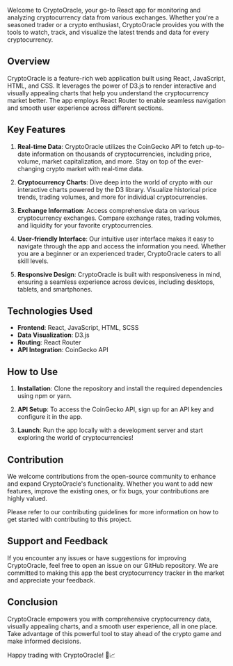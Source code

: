 

Welcome to CryptoOracle, your go-to React app for monitoring and analyzing cryptocurrency data from various exchanges. Whether you're a seasoned trader or a crypto enthusiast, CryptoOracle provides you with the tools to watch, track, and visualize the latest trends and data for every cryptocurrency.

## Overview

CryptoOracle is a feature-rich web application built using React, JavaScript, HTML, and CSS. It leverages the power of D3.js to render interactive and visually appealing charts that help you understand the cryptocurrency market better. The app employs React Router to enable seamless navigation and smooth user experience across different sections.

## Key Features

1. **Real-time Data**: CryptoOracle utilizes the CoinGecko API to fetch up-to-date information on thousands of cryptocurrencies, including price, volume, market capitalization, and more. Stay on top of the ever-changing crypto market with real-time data.

2. **Cryptocurrency Charts**: Dive deep into the world of crypto with our interactive charts powered by the D3 library. Visualize historical price trends, trading volumes, and more for individual cryptocurrencies.

3. **Exchange Information**: Access comprehensive data on various cryptocurrency exchanges. Compare exchange rates, trading volumes, and liquidity for your favorite cryptocurrencies.

4. **User-friendly Interface**: Our intuitive user interface makes it easy to navigate through the app and access the information you need. Whether you are a beginner or an experienced trader, CryptoOracle caters to all skill levels.

5. **Responsive Design**: CryptoOracle is built with responsiveness in mind, ensuring a seamless experience across devices, including desktops, tablets, and smartphones.

## Technologies Used

- **Frontend**: React, JavaScript, HTML, SCSS
- **Data Visualization**: D3.js
- **Routing**: React Router
- **API Integration**: CoinGecko API

## How to Use

1. **Installation**: Clone the repository and install the required dependencies using npm or yarn.

2. **API Setup**: To access the CoinGecko API, sign up for an API key and configure it in the app.

3. **Launch**: Run the app locally with a development server and start exploring the world of cryptocurrencies!

## Contribution

We welcome contributions from the open-source community to enhance and expand CryptoOracle's functionality. Whether you want to add new features, improve the existing ones, or fix bugs, your contributions are highly valued.

Please refer to our contributing guidelines for more information on how to get started with contributing to this project.

## Support and Feedback

If you encounter any issues or have suggestions for improving CryptoOracle, feel free to open an issue on our GitHub repository. We are committed to making this app the best cryptocurrency tracker in the market and appreciate your feedback.

## Conclusion

CryptoOracle empowers you with comprehensive cryptocurrency data, visually appealing charts, and a smooth user experience, all in one place. Take advantage of this powerful tool to stay ahead of the crypto game and make informed decisions.

Happy trading with CryptoOracle! 🚀📈
